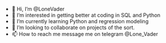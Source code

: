 - 👋 Hi, I’m @LoneVader
- 👀 I’m interested in getting better at coding in SQL and Python
- 🌱 I’m currently learning Python and regression modeling
- 💞️ I’m looking to collaborate on projects of the sort.
- 📫 How to reach me message me on telegram @Lone_Vader

<!---
LoneVader/LoneVader is a ✨ special ✨ repository because its `README.md` (this file) appears on your GitHub profile.
You can click the Preview link to take a look at your changes.
--->
